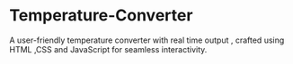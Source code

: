 # Temperature-Converter
A user-friendly temperature converter with real time output , crafted using HTML ,CSS and JavaScript for seamless interactivity.
